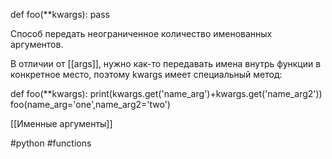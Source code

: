 def foo(**kwargs):
	pass
	
Способ передать неограниченное количество именованных аргументов.

В отличии от [[args]], нужно как-то передавать имена внутрь функции в конкретное место, поэтому kwargs имеет специальный метод:

def foo(**kwargs):
	print(kwargs.get('name_arg')+kwargs.get('name_arg2'))
foo(name_arg='one',name_arg2='two')

[[Именные аргументы]]

#python #functions